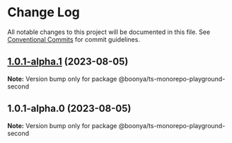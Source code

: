 # Change Log

All notable changes to this project will be documented in this file.
See [Conventional Commits](https://conventionalcommits.org) for commit guidelines.

## [1.0.1-alpha.1](https://github.com/boonya/ts-monorepo-playground/compare/@boonya/ts-monorepo-playground-second@1.0.1-alpha.0...@boonya/ts-monorepo-playground-second@1.0.1-alpha.1) (2023-08-05)

**Note:** Version bump only for package @boonya/ts-monorepo-playground-second





## 1.0.1-alpha.0 (2023-08-05)

**Note:** Version bump only for package @boonya/ts-monorepo-playground-second
